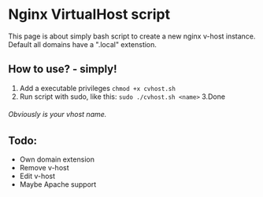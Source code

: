 # Nginx VirtualHost script
This page is about simply bash script to create a new nginx v-host instance.
Default all domains have a ".local" extenstion.

## How to use? - simply!
1. Add a executable privileges `chmod +x cvhost.sh`
2. Run script with sudo, like this:
`sudo ./cvhost.sh <name>`
3.Done

###### Obviously <name> is your vhost name. ######

## Todo:
- Own domain extension
- Remove v-host
- Edit v-host
- Maybe Apache support
